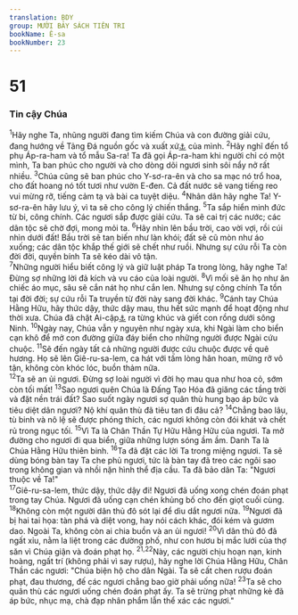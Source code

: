 ```yaml
---
translation: BDY
group: MƯỜI BẢY SÁCH TIÊN TRI
bookName: Ê-sa 
bookNumber: 23
---
```


<div class="title"><h1>51</h1><h3>Tin cậy Chúa</h3></div>
<span class="verse es_51_1"><sup>1</sup>Hãy nghe Ta, nhũng người đang tìm kiếm Chúa và con đường giải cứu, đang hướng về Tảng Đá nguồn gốc và xuất xứ<a href="#" data-toggle="tooltip" data-placement="bottom" title="Ctd hầm đá xuất xứ">⚓</a> của mình. </span>
<span class="verse es_51_2"><sup>2</sup>Hãy nghĩ đến tổ phụ Áp-ra-ham và tổ mẫu Sa-ra! Ta đã gọi Áp-ra-ham khi người chỉ có một mình, Ta ban phúc cho người và cho dòng dõi ngươi sinh sôi nẩy nở rất nhiều. </span>
<span class="verse es_51_3"><sup>3</sup>Chúa cũng sẽ ban phúc cho Y-sơ-ra-ên và cho sa mạc nó trổ hoa, cho đất hoang nó tốt tươi như vườn E-đen. Cả đất nước sẽ vang tiếng reo vui mừng rỡ, tiếng cảm tạ và bài ca tuyệt diệu.</span>
<span class="verse es_51_4"><sup>4</sup>Nhân dân hãy nghe Ta! Y-sơ-ra-ên hãy lưu ý, vì ta sẽ cho công lý chiến thắng. </span>
<span class="verse es_51_5"><sup>5</sup>Ta sắp hiển minh đức từ bi, công chính. Các ngươi sắp được giải cứu. Ta sẽ cai trị các nước; các dân tộc sẽ chờ đợi, mong mỏi ta. </span>
<span class="verse es_51_6"><sup>6</sup>Hãy nhìn lên bầu trời, cao vời vợi, rồi cúi nhìn dưới đất! Bầu trời sẽ tan biến như làn khói; đất sẽ cũ mòn như áo xuống; các dân tộc khắp thế giới sẽ chết như ruồi. Nhưng sự cứu rỗi Ta còn đời đời, quyền bính Ta sẽ kéo dài vô tận.<br/></span>
<span class="verse es_51_7"><sup>7</sup>Những người hiểu biết công lý và giữ luật pháp Ta trong lòng, hãy nghe Ta! Đừng sợ những lời đả kích và vu cáo của loài người. </span>
<span class="verse es_51_8"><sup>8</sup>Vì mối sẽ ăn họ như ăn chiếc áo mục, sâu sẽ cắn nát họ như cắn len. Nhưng sự công chính Ta tồn tại đời đời; sự cứu rỗi Ta truyền từ đời này sang đời khác.</span>
<span class="verse es_51_9"><sup>9</sup>Cánh tay Chúa Hằng Hữu, hãy thức dậy, thức dậy mau, thu hết sức mạnh để hoạt động như thời xưa. Chúa đã chặt Ai-cập<a href="#" data-toggle="tooltip" data-placement="bottom" title="Nt Ra-háp">⚓</a> ra từng khúc và giết con rồng dưới sông Ninh. </span>
<span class="verse es_51_10"><sup>10</sup>Ngày nay, Chúa vẫn y nguyên như ngày xưa, khi Ngài làm cho biển cạn khô để mở con đường giữa đáy biển cho những người được Ngài cứu chuộc. </span>
<span class="verse es_51_11"><sup>11</sup>Sẽ đến ngày tất cả những người được cứu chuộc được về quê hương. Họ sẽ lên Giê-ru-sa-lem, ca hát với tấm lòng hân hoan, mừng rỡ vô tận, không còn khóc lóc, buồn thảm nữa.<br/></span>
<span class="verse es_51_12"><sup>12</sup>Ta sẽ an ủi ngươi. Đừng sợ loài người vì đời họ mau qua như hoa cỏ, sớm còn tối mất! </span>
<span class="verse es_51_13"><sup>13</sup>Sao ngươi quên Chúa là Đấng Tạo Hóa đã giăng các tầng trời và đặt nền trái đất? Sao suốt ngày ngươi sợ quân thù hung bạo áp bức và tiêu diệt dân ngươi? Nộ khí quân thù đã tiêu tan đi đâu cả? </span>
<span class="verse es_51_14"><sup>14</sup>Chẳng bao lâu, tù binh và nô lệ sẽ được phóng thích, các ngươi không còn đói khát và chết rủ trong ngục tối. </span>
<span class="verse es_51_15"><sup>15</sup>Vì Ta là Chân Thần Tự Hữu Hằng Hữu của ngươi. Ta mở đường cho ngươi đi qua biển, giữa những lượn sóng ầm ầm. Danh Ta là Chúa Hằng Hữu thiên binh. </span>
<span class="verse es_51_16"><sup>16</sup>Ta đã đặt các lời Ta trong miệng ngươi. Ta sẽ dùng bóng bàn tay Ta che phủ ngươi, tức là bàn tay đã treo các ngôi sao trong không gian và nhồi nặn hình thể địa cầu. Ta đã bảo dân Ta: &#34;Ngươi thuộc về Ta!&#34;<br/></span>
<span class="verse es_51_17"><sup>17</sup>Giê-ru-sa-lem, thức dậy, thức dậy đi! Ngươi đã uống xong chén đoán phạt trong tay Chúa. Ngươi đã uống cạn chén khủng bố cho đến giọt cuối cùng. </span>
<span class="verse es_51_18"><sup>18</sup>Không còn một người dân thủ đô sót lại để dìu dắt ngươi nữa. </span>
<span class="verse es_51_19"><sup>19</sup>Ngươi đã bị hai tai họa: tàn phá và diệt vong, hay nói cách khác, đói kém và gươm dao. Ngoài Ta, không còn ai chia buồn và an ủi ngươi! </span>
<span class="verse es_51_20"><sup>20</sup>Vì dân thủ đô đã ngất xỉu, nằm la liệt trong các đường phố, như con hươu bị mắc lưới của thợ săn vì Chúa giận và đoán phạt họ. </span>
<span class="verse es_51_21 es_51_22"><sup>21,22</sup>Này, các người chịu hoạn nạn, kinh hoàng, ngất trí (không phải vì say rượu), hãy nghe lời Chúa Hằng Hữu, Chân Thần các ngươi: &#34;Chúa biện hộ cho dân Ngài. Ta sẽ cất chen rượu đoán phạt, đau thương, đế các ngươi chẳng bao giờ phải uống nữa! </span>
<span class="verse es_51_23"><sup>23</sup>Ta sẽ cho quân thù các ngươi uống chén đoán phạt ấy. Ta sẽ trừng phạt những kẻ đã áp bức, nhục mạ, chà đạp nhân phẩm lẫn thể xác các ngươi.&#34;</span>

